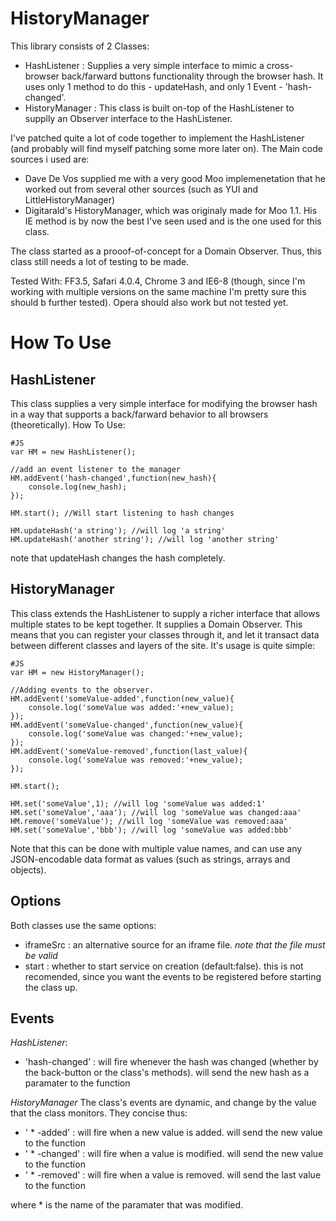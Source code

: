 HistoryManager
================
This library consists of 2 Classes:

  * HashListener : Supplies a very simple interface to mimic a cross-browser back/farward buttons functionality through the browser hash. It uses only 1 method to do this - updateHash, and only 1 Event - 'hash-changed'.
  * HistoryManager : This class is built on-top of the HashListener to supplly an Observer interface to the HashListener.

I've patched quite a lot of code together to implement the HashListener (and probably will find myself patching some more later on).
The Main code sources i used are:
  * Dave De Vos supplied me with a very good Moo implemenetation that he worked out from several other sources (such as YUI and LittleHistoryManager)
  * Digitarald's HistoryManager, which was originaly made for Moo 1.1. His IE method is by now the best I've seen used and is the one used for this class.

The class started as a prooof-of-concept for a Domain Observer. Thus, this class still needs a lot of testing to be made.  
  
Tested With: FF3.5, Safari 4.0.4, Chrome 3 and IE6-8 (though, since I'm working with multiple versions on the same machine I'm pretty sure this should b further tested). Opera should also work but not tested yet.


How To Use
===========

HashListener
------------
This class supplies a very simple interface for modifying the browser hash in a way that supports a back/farward behavior to all browsers (theoretically).
How To Use:

	#JS
	var HM = new HashListener();
	
	//add an event listener to the manager
	HM.addEvent('hash-changed',function(new_hash){
		console.log(new_hash);
	});
	
	HM.start(); //Will start listening to hash changes
	
	HM.updateHash('a string'); //will log 'a string'
	HM.updateHash('another string'); //will log 'another string'
	
note that updateHash changes the hash completely.

HistoryManager
---------------
This class extends the HashListener to supply a richer interface that allows multiple states to be kept together.
It supplies a Domain Observer. This means that you can register your classes through it, and let it transact data between different classes and layers of the site. 
It's usage is quite simple:
	
	#JS
	var HM = new HistoryManager();
	
	//Adding events to the observer. 
	HM.addEvent('someValue-added',function(new_value){
		console.log('someValue was added:'+new_value);
	});
	HM.addEvent('someValue-changed',function(new_value){
		console.log('someValue was changed:'+new_value);
	});
	HM.addEvent('someValue-removed',function(last_value){
		console.log('someValue was removed:'+new_value);
	});
	
	HM.start();
	
	HM.set('someValue',1); //will log 'someValue was added:1'
	HM.set('someValue','aaa'); //will log 'someValue was changed:aaa'
	HM.remove('someValue'); //will log 'someValue was removed:aaa'
	HM.set('someValue','bbb'); //will log 'someValue was added:bbb'
	

Note that this can be done with multiple value names, and can use any JSON-encodable data format as values (such as strings, arrays and objects).
	
Options
---------
Both classes use the same options:

  * iframeSrc : an alternative source for an iframe file. *note that the file must be valid*
  * start : whether to start service on creation (default:false). this is not recomended, since you want the events to be registered before starting the class up.

Events
-------
*HashListener*:

  * 'hash-changed' : will fire whenever the hash was changed (whether by the back-button or the class's methods). will send the new hash as a paramater to the function

*HistoryManager*
The class's events are dynamic, and change by the value that the class monitors. They concise thus:

  * ' * -added' : will fire when a new value is added. will send the new value to the function
  * ' * -changed' : will fire when a value is modified. will send the new value to the function
  * ' * -removed' : will fire when a value is removed. will send the last value to the function
  
where * is the name of the paramater that was modified.
